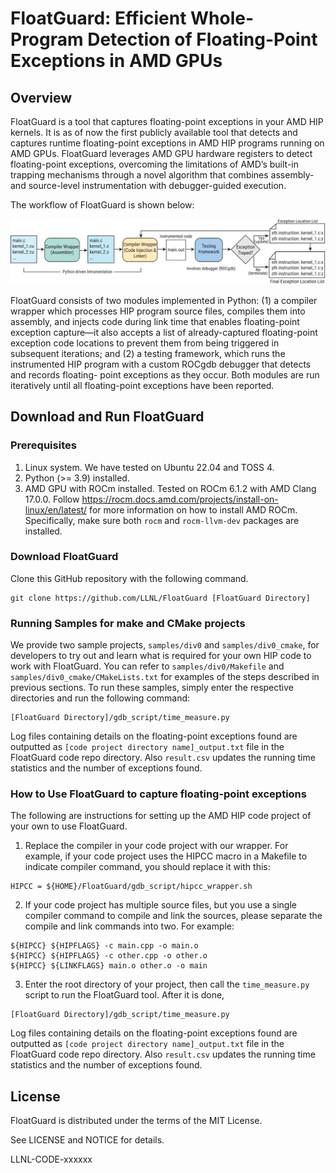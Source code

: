 # FloatGuard: Efficient Whole-Program Detection of Floating-Point Exceptions in AMD GPUs

## Overview

FloatGuard is a tool that captures floating-point exceptions in your AMD HIP
kernels. It is as of now the first publicly available tool that detects and
captures runtime floating-point exceptions in AMD HIP programs running on AMD
GPUs. FloatGuard leverages AMD GPU hardware registers to detect floating-point
exceptions, overcoming the limitations of AMD’s built-in trapping mechanisms
through a novel algorithm that combines assembly- and source-level
instrumentation with debugger-guided execution. 

The workflow of FloatGuard is shown below:

![FloatGuard workflow.](./overview_2.svg)

FloatGuard consists of two modules implemented in Python: (1) a compiler wrapper
which processes HIP program source files, compiles them into assembly, and
injects code during link time that enables floating-point exception capture—it
also accepts a list of already-captured floating-point exception code locations
to prevent them from being triggered in subsequent iterations; and (2) a testing
framework, which runs the instrumented HIP program with a custom ROCgdb debugger
that detects and records floating- point exceptions as they occur. Both modules
are run iteratively until all floating-point exceptions have been reported.


## Download and Run FloatGuard

### Prerequisites

1. Linux system. We have tested on Ubuntu 22.04 and TOSS 4.
2. Python (>= 3.9) installed.
3. AMD GPU with ROCm installed. Tested on ROCm 6.1.2 with AMD Clang 17.0.0.
Follow https://rocm.docs.amd.com/projects/install-on-linux/en/latest/ for more
information on how to install AMD ROCm. Specifically, make sure both `rocm` and 
`rocm-llvm-dev` packages are installed.

### Download FloatGuard

Clone this GitHub repository with the following command.

```
git clone https://github.com/LLNL/FloatGuard [FloatGuard Directory]
```

### Running Samples for make and CMake projects

We provide two sample projects, `samples/div0` and `samples/div0_cmake`, for developers
to try out and learn what is required for your own HIP code to work with FloatGuard.
You can refer to `samples/div0/Makefile` and `samples/div0_cmake/CMakeLists.txt` for examples
of the steps described in previous sections. To run these samples, simply enter the respective
directories and run the following command:

```
[FloatGuard Directory]/gdb_script/time_measure.py
```

Log files containing details on the floating-point exceptions found are
outputted as `[code project directory name]_output.txt` file in the FloatGuard code repo directory.
Also `result.csv` updates the running time statistics and the number of
exceptions found.

### How to Use FloatGuard to capture floating-point exceptions

The following are instructions for setting up the AMD HIP code project of your own to use FloatGuard.

1. Replace the compiler in your code project with our wrapper. For example, if your
code project uses the HIPCC macro in a Makefile to indicate compiler command, you should replace
it with this:

```
HIPCC = ${HOME}/FloatGuard/gdb_script/hipcc_wrapper.sh
```

2. If your code project has multiple source files, but you use a single compiler command
to compile and link the sources, please separate the compile and link commands into two.
For example:

```
${HIPCC} ${HIPFLAGS} -c main.cpp -o main.o
${HIPCC} ${HIPFLAGS} -c other.cpp -o other.o
${HIPCC} ${LINKFLAGS} main.o other.o -o main
```

3. Enter the root directory of your project, then call the `time_measure.py` script to run 
the FloatGuard tool. After it is done,

```
[FloatGuard Directory]/gdb_script/time_measure.py
```

Log files containing details on the floating-point exceptions found are
outputted as `[code project directory name]_output.txt` file in the FloatGuard code repo directory.
Also `result.csv` updates the running time statistics and the number of
exceptions found.

## License

FloatGuard is distributed under the terms of the MIT License.

See LICENSE and NOTICE for details.

LLNL-CODE-xxxxxx
